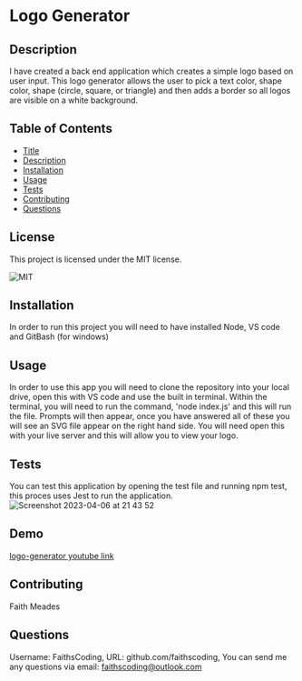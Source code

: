 # Logo Generator

## Description

I have created a back end application which creates a simple logo based on user input. This logo generator allows the user to pick a text color, shape color, shape (circle, square, or triangle) and then adds a border so all logos are visible on a white background. 

## Table of Contents

- [Title](#title)
- [Description](#description)
- [Installation](#installation)
- [Usage](#usage)
- [Tests](#tests)
- [Contributing](#contributing)
- [Questions](#questions)
   
## License

This project is licensed under the MIT license.

![MIT](https://img.shields.io/badge/LICENSE-MIT-red)

## Installation
In order to run this project you will need to have installed Node, VS code and GitBash (for windows)

## Usage

In order to use this app you will need to clone the repository into your local drive, open this with VS code and use the built in terminal. Within the terminal, you will need to run the command, 'node index.js' and this will run the file. Prompts will then appear, once you have answered all of these you will see an SVG file appear on the right hand side. You will need open this with your live server and this will allow you to view your logo.

## Tests

You can test this application by opening the test file and running npm test, this proces uses Jest to run the application. 
![Screenshot 2023-04-06 at 21 43 52](https://user-images.githubusercontent.com/122907573/230490421-a2bbd773-3d13-4a4e-bf10-a6a677286afe.png)


## Demo
[logo-generator youtube link](https://youtu.be/OOA4GqwvA6E)

## Contributing

Faith Meades

## Questions
Username: FaithsCoding,
URL: github.com/faithscoding,
You can send me any questions via email: faithscoding@outlook.com